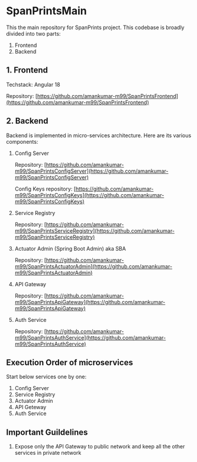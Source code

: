 # SpanPrintsMain
This the main repository for SpanPrints project.
This codebase is broadly divided into two parts:
1. Frontend
2. Backend

## 1. Frontend
Techstack: Angular 18

Repository: [https://github.com/amankumar-m99/SpanPrintsFrontend](https://github.com/amankumar-m99/SpanPrintsFrontend)

## 2. Backend
Backend is implemented in micro-services architecture. Here are its various components:
1. Config Server

   Repository: [https://github.com/amankumar-m99/SpanPrintsConfigServer](https://github.com/amankumar-m99/SpanPrintsConfigServer)

   Config Keys repository: [https://github.com/amankumar-m99/SpanPrintsConfigKeys](https://github.com/amankumar-m99/SpanPrintsConfigKeys)
   
3. Service Registry

   Repository: [https://github.com/amankumar-m99/SpanPrintsServiceRegistry](https://github.com/amankumar-m99/SpanPrintsServiceRegistry)

5. Actuator Admin (Spring Boot Admin) aka SBA

   Repository: [https://github.com/amankumar-m99/SpanPrintsActuatorAdmin](https://github.com/amankumar-m99/SpanPrintsActuatorAdmin)

7. API Gateway

   Repository: [https://github.com/amankumar-m99/SpanPrintsApiGateway](https://github.com/amankumar-m99/SpanPrintsApiGateway)

9. Auth Service

    Repository: [https://github.com/amankumar-m99/SpanPrintsAuthService](https://github.com/amankumar-m99/SpanPrintsAuthService)

## Execution Order of microservices
Start below services one by one:
   1. Config Server
   2. Service Registry
   3. Actuator Admin
   4. API Geteway
   5. Auth Service

## Important Guildelines
1. Expose only the API Gateway to public network and keep all the other services in private network

